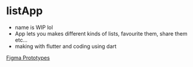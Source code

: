 # listApp

* name is WIP lol
* App lets you makes different kinds of lists, favourite them, share them etc...
* making with flutter and coding using dart

[Figma Prototypes](https://www.figma.com/file/RLl8xufgTu7H8WIwNa1dSh/ListApp?node-id=0%3A1/)
